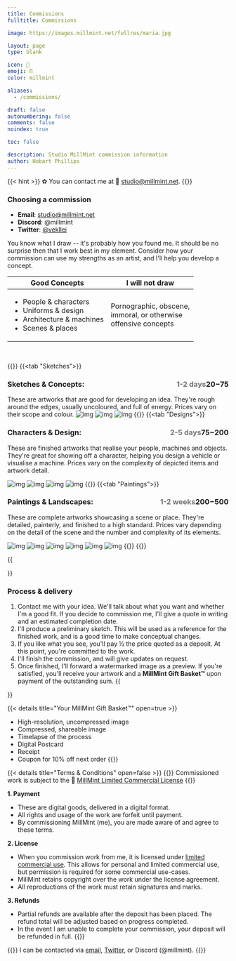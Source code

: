 ```yaml
---
title: Commissions
fulltitle: Commissions

image: https://images.millmint.net/fullres/maria.jpg

layout: page
type: blank

icon: 📓
emoji: Π
color: millmint

aliases:
  - /commissions/

draft: false
autonumbering: false
comments: false
noindex: true

toc: false

description: Studio MillMint commission information
author: Hobart Phillips
---
```

{{< hint >}}
✿ You can contact me at <span class="smallicon">📧</span> studio@millmint.net.
{{</hint>}}

### Choosing a commission

- **Email**: studio@millmint.net
- **Discord**: @millmint
- **Twitter**: [@vekllei](https://x.com/vekllei)

You know what I draw -- it's probably how you found me. It should be no surprise then that I work best in my element. Consider how your commission can use my strengths as an artist, and I'll help you develop a concept.

| Good Concepts | I will not draw |
|---|---|
| <ul> <li>People & characters</li> <li>Uniforms & design</li> <li>Architecture & machines</li> <li>Scenes & places</li> </ul> | Pornographic, obscene,<br> immoral, or otherwise<br> offensive concepts |

<br>

{{<tabs title="Pricing">}}
{{<tab "Sketches">}}
### Sketches & Concepts: <span class="tag price" style="float: right;">$20-$75</span> <span class="tag" style="float: right; opacity: 60%;">1-2 days</span>
These are artworks that are good for developing an idea. They're rough around the edges, usually uncoloured, and full of energy. Prices vary on their scope and colour.
![img](/images/fullres/fish.jpg)
![img](/images/fullres/elraltzia.jpg)
![img](/images/sketches/short.jpg)
{{</tab>}}
{{<tab "Designs">}}
### Characters & Design: <span class="tag price" style="float: right;">$75-$200</span> <span class="tag" style="float: right; opacity: 60%;">2-5 days</span>
These are finished artworks that realise your people, machines and objects. They're great for showing off a character, helping you design a vehicle or visualise a machine. Prices vary on the complexity of depicted items and artwork detail.

![img](/images/fullres/fox.jpg)
![img](/images/rifles.jpg)
![img](/images/kalinauniform.jpg)
![img](/images/statejet.jpg)
{{</tab>}}
{{<tab "Paintings">}}
### Paintings & Landscapes: <span class="tag price" style="float: right;">$200-$500</span> <span class="tag" style="float: right; opacity: 60%;">1-2 weeks</span>
These are complete artworks showcasing a scene or place. They're detailed, painterly, and finished to a high standard. Prices vary depending on the detail of the scene and the number and complexity of its elements.

![img](/images/lightbulb.jpg)
![img](/images/lola.jpg)
![img](/images/tannin.jpg)
![img](/images/ruins.jpg)
![img](/images/valin.jpg)
![img](/images/coast.jpg)
{{</tab>}}
{{</tabs>}}

{{<section>}}
### Process & delivery

1. Contact me with your idea. We'll talk about what you want and whether I'm a good fit. If you decide to commission me, I'll give a quote in writing and an estimated completion date.
2. I'll produce a preliminary sketch. This will be used as a reference for the finished work, and is a good time to make conceptual changes.
3. If you like what you see, you'll pay ½ the price quoted as a deposit. At this point, you're committed to the work.
4. I'll finish the commission, and will give updates on request.
5. Once finished, I'll forward a watermarked image as a preview. If you're satisfied, you'll receive your artwork and a **MillMint Gift Basket™** upon payment of the outstanding sum.
{{</section>}}

{{< details title="Your MillMint Gift Basket™" open=true >}}

- High-resolution, uncompressed image
- Compressed, shareable image
- Timelapse of the process
- Digital Postcard
- Receipt
- Coupon for 10% off next order
{{</details>}}

{{< details title="Terms & Conditions" open=false >}}
{{<hint>}}
Commissioned work is subject to the <span class="smallicon">📄</span> [MillMint Limited Commercial License](/license/)
{{</hint>}}

**1. Payment**
- These are digital goods, delivered in a digital format.
- All rights and usage of the work are forfeit until payment.
- By commissioning MillMint (me), you are made aware of and agree to these terms.

**2. License**
- When you commission work from me, it is licensed under [limited commercial use](/license/). This allows for personal and limited commercial use, but permission is required for some commercial use-cases.
- MillMint retains copyright over the work under the license agreement.
- All reproductions of the work must retain signatures and marks.

**3. Refunds**
- Partial refunds are available after the deposit has been placed. The refund total will be adjusted based on progress completed.
- In the event I am unable to complete your commission, your deposit will be refunded in full.
{{</details>}}

{{<hint>}}
I can be contacted via [email](mailto:studio@millmint.net), [Twitter](https://x.com/vekllei), or Discord (@millmint).
{{</hint>}}